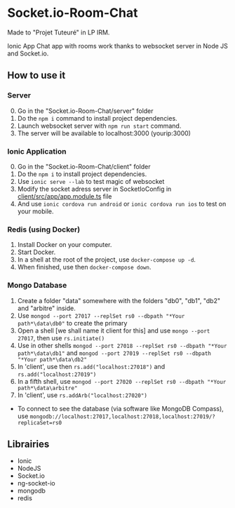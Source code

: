 # Socket.io-Room-Chat

Made to "Projet Tuteuré" in LP IRM.

Ionic App Chat app with rooms work thanks to websocket server in Node JS and Socket.io.


## How to use it

### Server

0. Go in the "Socket.io-Room-Chat/server" folder
1. Do the `npm i` command to install project dependencies.
2. Launch websocket server with `npm run start` command.
3. The server will be available to localhost:3000 (yourip:3000)

### Ionic Application

0. Go in the "Socket.io-Room-Chat/client" folder
1. Do the `npm i` to install project dependencies.
2. Use `ionic serve --lab` to test magic of websocket
3. Modify the socket adress server in SocketIoConfig in [client/src/app/app.module.ts](client/src/app/app.module.ts) file
3. And use `ionic cordova run android` or `ionic cordova run ios` to test on your mobile.

### Redis (using Docker)

1. Install Docker on your computer.
2. Start Docker.
3. In a shell at the root of the project, use `docker-compose up -d`.
4. When finished, use then `docker-compose down`.

### Mongo Database

1. Create a folder "data" somewhere with the folders "db0", "db1", "db2" and "arbitre" inside.
2. Use `mongod --port 27017 --replSet rs0 --dbpath "*Your path*\data\db0"` to create the primary
3. Open a shell [we shall name it client for this] and use `mongo --port 27017`, then use `rs.initiate()`
4. Use in other shells `mongod --port 27018 --replSet rs0 --dbpath "*Your path*\data\db1"` and `mongod --port 27019 --replSet rs0 --dbpath "*Your path*\data\db2"`
5. In 'client', use then `rs.add("localhost:27018")` and `rs.add("localhost:27019")`
6. In a fifth shell, use `mongod --port 27020 --replSet rs0 --dbpath "*Your path*\data\arbitre"`
7. In 'client', use `rs.addArb("localhost:27020")`
* To connect to see the database (via software like MongoDB Compass), use `mongodb://localhost:27017,localhost:27018,localhost:27019/?replicaSet=rs0`

## Librairies

* Ionic
* NodeJS
* Socket.io
* ng-socket-io
* mongodb
* redis


